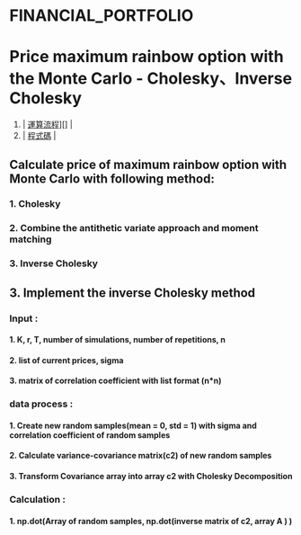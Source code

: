 # FINANCIAL_PORTFOLIO
# Price maximum rainbow option with the Monte Carlo - Cholesky、Inverse Cholesky

1. | [運算流程]][] |
2. | [程式碼][] |

  [運算流程]:  https://github.com/mengjelee/FINANCIAL_PORTFOLIO/blob/master/Advance/Price%20maximum%20rainbow%20option%20with%20the%20Monte%20Carlo%20-%20Cholesky%E3%80%81Inverse%20Cholesky/Price%20maximum%20rainbow%20option%20with%20the%20Monte%20Carlo%20-%20Cholesky%E3%80%81Inverse%20Cholesky.pdf  "運算流程"
  [程式碼]:  https://github.com/mengjelee/FINANCIAL_PORTFOLIO/blob/master/Advance/Price%20maximum%20rainbow%20option%20with%20the%20Monte%20Carlo%20-%20Cholesky%E3%80%81Inverse%20Cholesky/Price%20a%20maximum%20rainbow%20option%20with%20the%20Monte%20Carlo%20-%20Cholesky%E3%80%81Inverse%20Cholesky.ipynb  "程式碼"

## Calculate price of maximum rainbow option with Monte Carlo with following method:
### 1.	Cholesky
### 2.	Combine the antithetic variate approach and moment matching
### 3.	Inverse Cholesky

## 3. Implement the inverse Cholesky method
### Input : 
#### 1.	K, r, T, number of simulations, number of repetitions, n
#### 2.	list of current prices, sigma
#### 3.	matrix of correlation coefficient with list format (n*n)

### data process :
#### 1.	Create new random samples(mean = 0, std = 1) with sigma and correlation coefficient of random samples
#### 2.	Calculate variance-covariance matrix(c2) of new random samples
#### 3.	Transform Covariance array into array c2 with Cholesky Decomposition

###  Calculation :
#### 1.	np.dot(Array of random samples, np.dot(inverse matrix of c2, array A ) ) 
